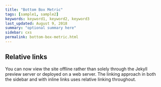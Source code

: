 ```yaml
---
title: "Bottom Box Metric"
tags: [sample1, sample2]
keywords: keyword1, keyword2, keyword3
last_updated: August 9, 2018
summary: "optional summary here"
sidebar: cxs
permalink: bottom-box-metric.html
---
```

## Relative links

You can now view the site offline rather than solely through the Jekyll preview server or deployed on a web server. The linking approach in both the sidebar and with inline links uses relative linking throughout.